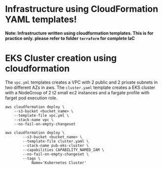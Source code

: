 # Infrastructure using CloudFormation YAML templates!

**Note: Infrastructure written using cloudformation templates. This is for practice only. please refer to folder `terraform` for complete IaC**

# EKS Cluster creation using cloudformation

The `vpc.yml` templates creates a VPC with 2 public and 2 private subnets in two different AZs in aws.
The `cluster.yaml` template creates a EKS cluster with a NodeGroup of 2 t2 small ec2 instances and a fargate profile with farget pod execution role.

```
aws cloudformation deploy \
    --s3-bucket <bucket_name> \
    --template-file vpc.yml \
    --stack-name vpc \
    --no-fail-on-empty-changeset
```

```
aws cloudformation deploy \
        --s3-bucket <bucket_name> \
        --template-file cluster.yaml \
        --stack-name pub-eks-cluster \
        --capabilities CAPABILITY_NAMED_IAM \
        --no-fail-on-empty-changeset \
        --tags \
            Name='Kubernetes Cluster'
```


